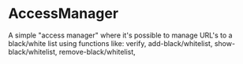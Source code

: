 # AccessManager
A simple "access manager" where it's possible to manage URL's to a black/white list using functions like: verify, add-black/whitelist, show-black/whitelist, remove-black/whitelist, 

